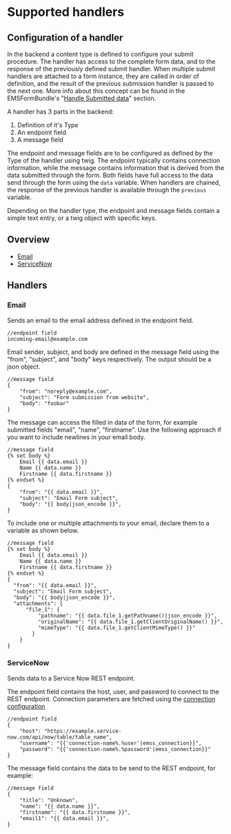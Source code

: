# Supported handlers

## Configuration of a handler
In the backend a content type is defined to configure your submit procedure. The handler has access to the complete form data, and to the response of the previously defined submit handler. When multiple submit handlers are attached to a form instance, they are called in order of definition, and the result of the previous submission handler is passed to the next one.
More info about this concept can be found in the EMSFormBundle's "[Handle Submitted data](https://github.com/ems-project/EMSFormBundle/blob/master/Resources/doc/handlers.md)" section.

A handler has 3 parts in the backend:
1. Definition of it's Type
1. An endpoint field
1. A message field

The endpoint and message fields are to be configured as defined by the Type of the handler using twig. The endpoint typically contains connection information, while the message contains information that is derived from the data submitted through the form.
Both fields have full access to the data send through the form using the `data` variable. When handlers are chained, the response of the previous handler is available through the `previous` variable.

Depending on the handler type, the endpoint and message fields contain a simple text entry, or a twig object with specific keys.

## Overview
* [Email](#email)
* [ServiceNow](#servicenow)

## Handlers

### Email <a name="email"/>
Sends an email to the email address defined in the endpoint field. 
```twig 
//endpoint field
incoming-email@example.com
```

Email sender, subject, and body are defined in the message field using the "from", "subject", and "body" keys respectively. The output should be a json object.
```twig 
//message field
{
    "from": "noreply@example.com",
    "subject": "Form submission from website",
    "body": "foobar"
}
```

The message can access the filled in data of the form, for example submitted fields "email", "name", "firstname". Use the following approach if you want to include newlines in your email body.
```twig 
//message field
{% set body %}
    Email {{ data.email }}
    Name {{ data.name }}
    Firstname {{ data.firstname }}
{% endset %}
{
    "from": "{{ data.email }}", 
    "subject": "Email Form subject", 
    "body": "{{ body|json_encode }}",
}
```

To include one or multiple attachments to your email, declare them to a variable as shown below.
```twig 
//message field
{% set body %}
    Email {{ data.email }}
    Name {{ data.name }}
    Firstname {{ data.firstname }}
{% endset %}
{
  "from": "{{ data.email }}",
  "subject": "Email Form subject",
  "body": "{{ body|json_encode }}",
  "attachments": {
      "file_1": {
          "pathname": "{{ data.file_1.getPathname()|json_encode }}",
          "originalName": "{{ data.file_1.getClientOriginalName() }}",
          "mimeType": "{{ data.file_1.getClientMimeType() }}"
        }
    }
}
```

### ServiceNow <a name="servicenow"/>
Sends data to a Service Now REST endpoint. 

The endpoint field contains the host, user, and password to connect to the REST endpoint. Connection parameters are fetched using the [connection configuration](/Resources/doc/config.md#connection)
```twig 
//endpoint field
{
    "host": "https://example.service-now.com/api/now/table/table_name",
    "username": "{{'connection-name%.%user'|emss_connection}}",
    "password": "{{'connection-name%.%password'|emss_connection}}"
}
```

The message field contains the data to be send to the REST endpoint, for example:
```twig 
//message field
{
    "title": "Unknown",
    "name": "{{ data.name }}",
    "firstname": "{{ data.firstname }}",
    "email1": "{{ data.email }}",
}
```
